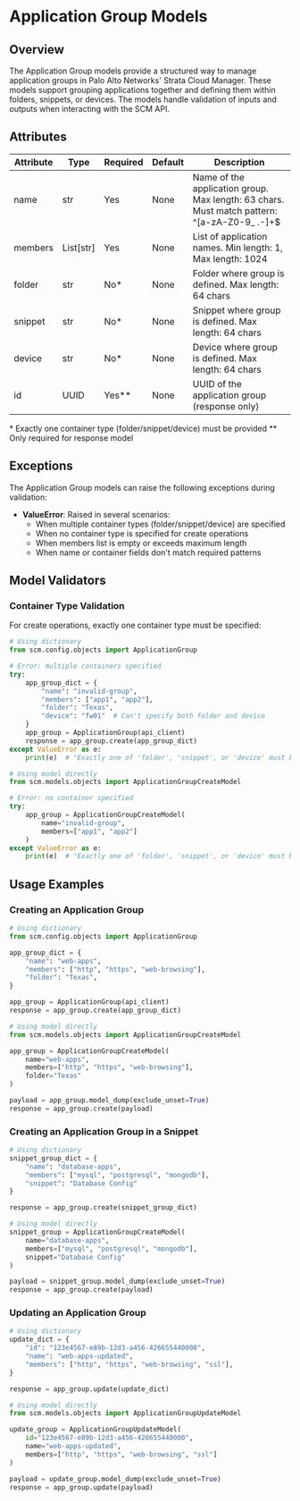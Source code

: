 # Application Group Models

## Overview

The Application Group models provide a structured way to manage application groups in Palo Alto Networks' Strata Cloud
Manager. These models support grouping applications together and defining them within folders, snippets, or devices. The
models
handle validation of inputs and outputs when interacting with the SCM API.

## Attributes

| Attribute | Type      | Required | Default | Description                                                                                  |
|-----------|-----------|----------|---------|----------------------------------------------------------------------------------------------|
| name      | str       | Yes      | None    | Name of the application group. Max length: 63 chars. Must match pattern: ^[a-zA-Z0-9_ \.-]+$ |
| members   | List[str] | Yes      | None    | List of application names. Min length: 1, Max length: 1024                                   |
| folder    | str       | No*      | None    | Folder where group is defined. Max length: 64 chars                                          |
| snippet   | str       | No*      | None    | Snippet where group is defined. Max length: 64 chars                                         |
| device    | str       | No*      | None    | Device where group is defined. Max length: 64 chars                                          |
| id        | UUID      | Yes**    | None    | UUID of the application group (response only)                                                |

\* Exactly one container type (folder/snippet/device) must be provided
\** Only required for response model

## Exceptions

The Application Group models can raise the following exceptions during validation:

- **ValueError**: Raised in several scenarios:
    - When multiple container types (folder/snippet/device) are specified
    - When no container type is specified for create operations
    - When members list is empty or exceeds maximum length
    - When name or container fields don't match required patterns

## Model Validators

### Container Type Validation

For create operations, exactly one container type must be specified:

<div class="termy">

<!-- termynal -->

```python
# Using dictionary
from scm.config.objects import ApplicationGroup

# Error: multiple containers specified
try:
    app_group_dict = {
        "name": "invalid-group",
        "members": ["app1", "app2"],
        "folder": "Texas",
        "device": "fw01"  # Can't specify both folder and device
    }
    app_group = ApplicationGroup(api_client)
    response = app_group.create(app_group_dict)
except ValueError as e:
    print(e)  # "Exactly one of 'folder', 'snippet', or 'device' must be provided."

# Using model directly
from scm.models.objects import ApplicationGroupCreateModel

# Error: no container specified
try:
    app_group = ApplicationGroupCreateModel(
        name="invalid-group",
        members=["app1", "app2"]
    )
except ValueError as e:
    print(e)  # "Exactly one of 'folder', 'snippet', or 'device' must be provided."
```

</div>

## Usage Examples

### Creating an Application Group

<div class="termy">

<!-- termynal -->

```python
# Using dictionary
from scm.config.objects import ApplicationGroup

app_group_dict = {
    "name": "web-apps",
    "members": ["http", "https", "web-browsing"],
    "folder": "Texas",
}

app_group = ApplicationGroup(api_client)
response = app_group.create(app_group_dict)

# Using model directly
from scm.models.objects import ApplicationGroupCreateModel

app_group = ApplicationGroupCreateModel(
    name="web-apps",
    members=["http", "https", "web-browsing"],
    folder="Texas"
)

payload = app_group.model_dump(exclude_unset=True)
response = app_group.create(payload)
```

</div>

### Creating an Application Group in a Snippet

<div class="termy">

<!-- termynal -->

```python
# Using dictionary
snippet_group_dict = {
    "name": "database-apps",
    "members": ["mysql", "postgresql", "mongodb"],
    "snippet": "Database Config"
}

response = app_group.create(snippet_group_dict)

# Using model directly
snippet_group = ApplicationGroupCreateModel(
    name="database-apps",
    members=["mysql", "postgresql", "mongodb"],
    snippet="Database Config"
)

payload = snippet_group.model_dump(exclude_unset=True)
response = app_group.create(payload)
```

</div>

### Updating an Application Group

<div class="termy">

<!-- termynal -->

```python
# Using dictionary
update_dict = {
    "id": "123e4567-e89b-12d3-a456-426655440000",
    "name": "web-apps-updated",
    "members": ["http", "https", "web-browsing", "ssl"],
}

response = app_group.update(update_dict)

# Using model directly
from scm.models.objects import ApplicationGroupUpdateModel

update_group = ApplicationGroupUpdateModel(
    id="123e4567-e89b-12d3-a456-426655440000",
    name="web-apps-updated",
    members=["http", "https", "web-browsing", "ssl"]
)

payload = update_group.model_dump(exclude_unset=True)
response = app_group.update(payload)
```

</div>